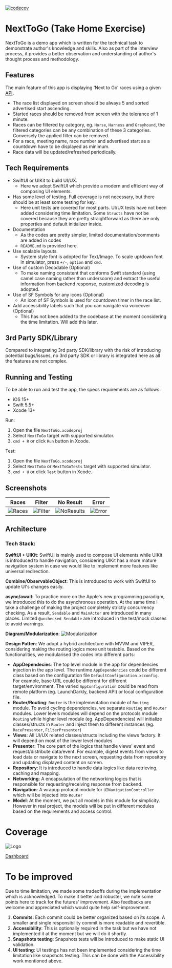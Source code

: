 [![codecov](https://codecov.io/gh/alvinh77/next-to-go/graph/badge.svg?token=7R0WXJO8UD)](https://codecov.io/gh/alvinh77/next-to-go)

# NextToGo (Take Home Exercise)
NextToGo is a demo app which is written for the technical task to demonstrate author's knowledge and skills. Also as part of the interview process, it provides a better observation and understanding of author's thought process and methodology.

## Features
The main feature of this app is displaying ‘Next to Go’ races using a given [API](https://api.neds.com.au/rest/v1/racing/?method=nextraces&count=10).
- The race list displayed on screen should be always 5 and sorted advertised start ascending.
- Started races should be removed from screen with the tolerance of 1 minute.
- Races can be filtered by category, eg. `Horse`, `Harness` and `Greyhound`, the filtered categories can be any combination of these 3 categories. Conversely the applied filter can be removed.
- For a race, meeting name, race number and advertised start as a countdown have to be displayed as minimum.
- Race data will be updated/refreshed periodically. 

## Tech Requirements
- SwiftUI or UIKit to build UI/UX.
    - Here we adopt SwiftUI which provide a modern and efficient way of composing UI elements.
- Has some level of testing. Full coverage is not necessary, but there should be at least some testing for key.
    - Here unit tests are covered for most parts. UI/UX tests have not been added considering time limitation. Some `Structs` have not be covered because they are pretty straightforward as there are only properties and default initializer inside.
- Documentation
    - As the codes are pretty simpler, limited documentation/comments are added in codes
    - `README.md` is provided here.
- Use scalable layouts.
    - System style font is adopted for Text/Image. To scale up/down font in simulator, press `+/-`, `option` and `cmd`.
- Use of custom Decodable (Optional)
    - To make naming consistent that conforms Swift standard (using camel case naming rather than underscore) and extract the useful information from backend response, customized decoding is adopted.
- Use of SF Symbols for any icons (Optional)
    - An icon of SF Symbols is used for countdown timer in the race list.
- Add accessibility labels such that you can navigate via voiceover (Optional)
    - This has not been added to the codebase at the moment considering the time limitation. Will add this later.

## 3rd Party SDK/Library
Compared to integrating 3rd party SDK/library with the risk of introducing potential bugs/issues, no 3rd party SDK or library is integrated here as all the features are not complex.

## Running and Testing
To be able to run and test the app, the specs requirements are as follows:
- iOS 15+
- Swift 5.5+
- Xcode 13+

Run:
1. Open the file `NextToGo.xcodeproj`
2. Select `NextToGo` target with supported simulator.
3. `cmd + R` or click `Run` button in Xcode.

Test:
1. Open the file `NextToGo.xcodeproj`
2. Select `NextToGo` or `MextToGoTests` target with supported simulator.
3. `cmd + U` or click `Test` button in Xcode.

## Screenshots
| Races | Filter | No Result | Error |
| --- | --- | --- | --- |
| ![Races](https://github.com/alvinh77/next-to-go/assets/12960590/2bd7ff81-42ad-43b9-bcaa-8512025198d1) | ![Filter](https://github.com/alvinh77/next-to-go/assets/12960590/9e6f330f-b5fb-4dbd-a112-1bb46f82f50a) | ![NoResults](https://github.com/alvinh77/next-to-go/assets/12960590/faba421b-0a31-4efe-9449-19481c527317) | ![Error](https://github.com/alvinh77/next-to-go/assets/12960590/defd8bc6-dac8-4410-ba4f-d68190ab0534) |

## Architecture
### Tech Stack:
**SwiftUI + UIKit**:
SwiftUI is mainly used to compose UI elements while UIKit is introduced to handle navigation, considering UIKit has a more mature navigation system in case we would like to implement more features like universal redirection.

**Combine/ObservableObject**:
This is introduced to work with SwiftUI to update UI's changes easily.

**async/await**:
To practice more on the Apple's new programming paradigm, we introduced this to do the asynchronous operation. At the same time I take a challenge of making the project completely strictly concurrency checking. As a result, `Sendable` and `MainActor` are introduced in many places. Limited `@unchecked Sendable` are introduced in the test/mock classes to avoid warnings.

**Diagram/Modularization**:
![Modularization](https://www.mermaidchart.com/raw/11b7b092-582e-4b0d-8dd7-fc9fae89cb55?theme=light&version=v0.1&format=svg)

**Design Patten**:
We adopt a hybrid architecture with MVVM and VIPER, considering making the routing logics more unit testable. Based on the functionalities, we modularised the codes into different parts:
- **AppDependecies**: The top level module in the app for dependencies injection in the app level. The runtime `AppDependencies` could be different class based on the configuration file `DefaultConfiguration.xcconfig`. For example, base URL could be different for different target/environment. The varied `AppConfiguration` could be read from remote platform (eg. LaunchDarkly, backend API) or local configuration file.
- **Router/Routing**: `Router` is the implementation module of `Routing` module. To avoid cycling dependencies, we separate `Routing` and `Router` modules. Lower levels modules will depend on the protocols module `Routing` while higher level module (eg. AppDependencies) will initialize classes/structs in `Router` and inject them to different instances (eg. `RacePresenter`, `FilterPresenter`)
- **Views**: All UI/UX related classes/structs including the views factory. It will depend on most of the lower level modules
- **Presenter**: The core part of the logics that handle views' event and request/distribute data/event. For example, digest events from views to load data or navigate to the next screen, requesting data from repository and updating displayed content on screen.
- **Repository**: It is introduced to handle data logics like data retrieving, caching and mapping.
- **Networking**: A encapsulation of the networking logics that is responsible for requesting/receiving response from backend.
- **Navigation**: A wrapup protocol module for `UINavigationController` which will be injected into `Router`
- **Model**: At the moment, we put all models in this module for simplicity. However in real project, the models will be put in different modules based on the requirements and access control.

# Coverage
![Logo](https://codecov.io/gh/alvinh77/next-to-go/graphs/tree.svg?token=7R0WXJO8UD)

[Dashboard](https://app.codecov.io/gh/alvinh77/next-to-go)

# To be improved
Due to time limitation, we made some tradeoffs during the implementation which is acknowledged. To make it better and robuster, we note some points here to track for the futures' improvement. Also feedbacks are welcome and appreciated which would quite help self-improvement.
1. **Commits**: Each commit could be better organized based on its scope. A smaller and single responsibility commit is more readable and revertible.
2. **Accessibility**: This is optionally required in the task but we have not implemented it at the moment but we will do it shortly.
3. **Snapshots testing**: Snapshots tests will be introduced to make static UI validation.
4. **UI testing**: UI testings has not been implemented considering the time limitation like snapshots testing. This can be done with the Accessibility work mentioned above.

